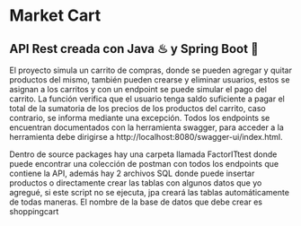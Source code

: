 # Market Cart
## API Rest creada con Java ♨ y Spring Boot 🍃
El proyecto simula un carrito de compras, donde se pueden agregar y quitar productos del mismo, también pueden crearse y eliminar usuarios, estos se asignan a los carritos y con un endpoint se puede simular el pago del carrito. La función verifica que el usuario tenga saldo suficiente a pagar el total de la sumatoria de los precios de los productos del carrito, caso contrario, se informa mediante una excepción. Todos los endpoints se encuentran documentados con la herramienta swagger, para acceder a la herramienta debe dirigirse a http://localhost:8080/swagger-ui/index.html.

Dentro de source packages hay una carpeta llamada FactorITtest donde puede encontrar una colección de postman con todos los endpoints que contiene la API, además hay 2 archivos SQL donde puede insertar productos o directamente crear las tablas con algunos datos que yo agregué, si este script no se ejecuta, jpa creará las tablas automáticamente de todas maneras. El nombre de la base de datos que debe crear es shoppingcart
